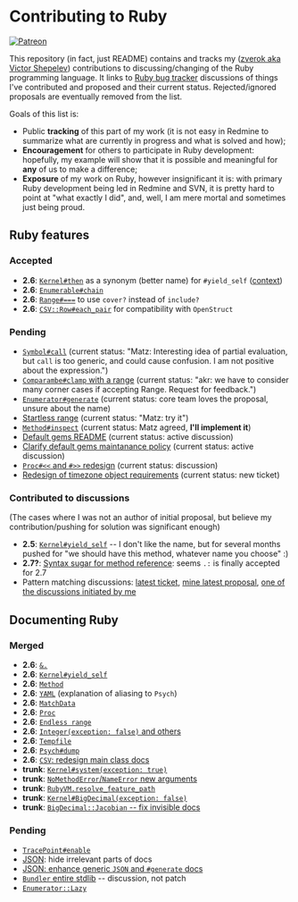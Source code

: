 # Contributing to Ruby

[![Patreon](https://img.shields.io/badge/patreon-donate-blue.svg)](https://www.patreon.com/zverok)

This repository (in fact, just README) contains and tracks my ([zverok aka Victor Shepelev](https://zverok.github.io)) contributions to discussing/changing of the Ruby programming language. It links to [Ruby bug tracker](https://bugs.ruby-lang.org/) discussions of things I've contributed and proposed and their current status. Rejected/ignored proposals are eventually removed from the list.

Goals of this list is:

* Public **tracking** of this part of my work (it is not easy in Redmine to summarize what are currently in progress and what is solved and how);
* **Encouragement** for others to participate in Ruby development: hopefully, my example will show that it is possible and meaningful for **any** of us to make a difference;
* **Exposure** of my work on Ruby, however insignificant it is: with primary Ruby development being led in Redmine and SVN, it is pretty hard to point at "what exactly I did", and, well, I am mere mortal and sometimes just being proud.

## Ruby features

### Accepted

* **2.6**: [`Kernel#then`](https://bugs.ruby-lang.org/issues/14594) as a synonym (better name) for `#yield_self` ([context](https://zverok.github.io/blog/2018-03-23-yield_self2.html))
* **2.6**: [`Enumerable#chain`](https://bugs.ruby-lang.org/issues/15144)
* **2.6**: [`Range#===`](https://bugs.ruby-lang.org/issues/14575) to use `cover?` instead of `include?`
* **2.6**: [`CSV::Row#each_pair`](https://github.com/ruby/csv/pull/33) for compatibility with `OpenStruct`

### Pending
* [`Symbol#call`](https://bugs.ruby-lang.org/issues/15301) (current status: "Matz: Interesting idea of partial evaluation, but `call` is too generic, and could cause confusion. I am not positive about the expression.")
* [`Comparambe#clamp` with a range](https://bugs.ruby-lang.org/issues/14784) (current status: "akr: we have to consider many corner cases if accepting Range.  Request for feedback.")
* [`Enumerator#generate`](https://bugs.ruby-lang.org/issues/14781) (current status: core team loves the proposal, unsure about the name)
* [Startless range](https://bugs.ruby-lang.org/issues/14799) (current status: "Matz: try it")
* [`Method#inspect`](https://bugs.ruby-lang.org/issues/14145) (current status: Matz agreed, **I'll implement it**)
* [Default gems README](https://bugs.ruby-lang.org/issues/15486) (current status: active discussion)
* [Clarify default gems maintanance policy](https://bugs.ruby-lang.org/issues/15487) (current status: active discussion)
* [`Proc#<<` and `#>>` redesign](https://bugs.ruby-lang.org/issues/15428) (current status: discussion)
* [Redesign of timezone object requirements](https://bugs.ruby-lang.org/issues/15527) (current status: new ticket)

### Contributed to discussions

(The cases where I was not an author of initial proposal, but believe my contribution/pushing for solution was significant enough)

* **2.5**: [`Kernel#yield_self`](https://bugs.ruby-lang.org/issues/6721) -- I don't like the name, but for several months pushed for "we should have this method, whatever name you choose" :)
* **2.7?**: [Syntax sugar for method reference](https://bugs.ruby-lang.org/issues/13581): seems `.:` is finally accepted for 2.7
* Pattern matching discussions: [latest ticket](https://bugs.ruby-lang.org/issues/14912), [mine latest proposal](https://bugs.ruby-lang.org/issues/14913), [one of the discussions initiated by me](https://bugs.ruby-lang.org/issues/14709)

## Documenting Ruby

### Merged

* **2.6**: [`&.`](https://bugs.ruby-lang.org/issues/15109)
* **2.6**: [`Kernel#yield_self`](https://bugs.ruby-lang.org/issues/1443)
* **2.6**: [`Method`](https://bugs.ruby-lang.org/issues/14483)
* **2.6**: [`YAML`](https://bugs.ruby-lang.org/issues/14567) (explanation of aliasing to `Psych`)
* **2.6**: [`MatchData`](https://bugs.ruby-lang.org/issues/14450)
* **2.6**: [`Proc`](https://bugs.ruby-lang.org/issues/14610)
* **2.6**: [`Endless range`](https://bugs.ruby-lang.org/issues/15405)
* **2.6**: [`Integer(exception: false)` and others](https://bugs.ruby-lang.org/issues/15452)
* **2.6**: [`Tempfile`](https://bugs.ruby-lang.org/issues/15411)
* **2.6**: [`Psych#dump`](https://github.com/ruby/psych/pull/351)
* **2.6**: [`CSV`: redesign main class docs](https://github.com/ruby/csv/pull/32)
* **trunk**: [`Kernel#system(exception: true)`](https://bugs.ruby-lang.org/issues/15480)
* **trunk**: [`NoMethodError`/`NameError` new arguments](https://bugs.ruby-lang.org/issues/15481)
* **trunk**: [`RubyVM.resolve_feature_path`](https://bugs.ruby-lang.org/issues/15482)
* **trunk**: [`Kernel#BigDecimal(exception: false)`](https://github.com/ruby/bigdecimal/pull/117)
* **trunk**: [`BigDecimal::Jacobian` -- fix invisible docs](https://github.com/ruby/bigdecimal/pull/130)

### Pending

* [`TracePoint#enable`](https://bugs.ruby-lang.org/issues/15484)
* [JSON](https://github.com/flori/json/pull/349): hide irrelevant parts of docs
* [JSON: enhance generic `JSON` and `#generate` docs](https://github.com/flori/json/pull/347)
* [`Bundler` entire stdlib](https://bugs.ruby-lang.org/issues/15528) -- discussion, not patch
* [`Enumerator::Lazy`](https://bugs.ruby-lang.org/issues/15529)
